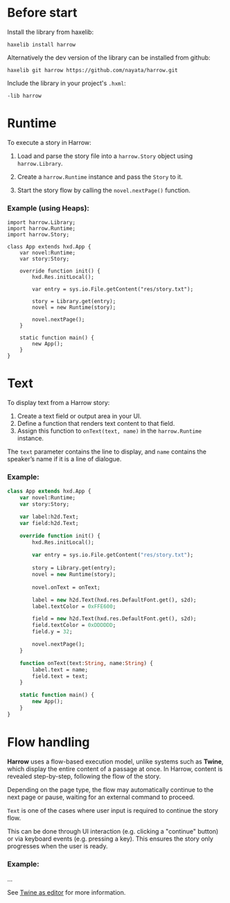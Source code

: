 # Before start

Install the library from haxelib:

```
haxelib install harrow
```

Alternatively the dev version of the library can be installed from github:

```
haxelib git harrow https://github.com/nayata/harrow.git
```

Include the library in your project's `.hxml`:

```
-lib harrow
```



# Runtime

To execute a story in Harrow:

1. Load and parse the story file into a `harrow.Story` object using `harrow.Library`.

2. Create a `harrow.Runtime` instance and pass the `Story` to it.

3. Start the story flow by calling the `novel.nextPage()` function.

### Example (using Heaps):

```
import harrow.Library;
import harrow.Runtime;
import harrow.Story;

class App extends hxd.App {
	var novel:Runtime;
	var story:Story;

	override function init() {
		hxd.Res.initLocal();
		
		var entry = sys.io.File.getContent("res/story.txt");
		
		story = Library.get(entry);
		novel = new Runtime(story);

		novel.nextPage(); 
	}

	static function main() { 
		new App(); 
	}
}
```



# Text

To display text from a Harrow story:

1. Create a text field or output area in your UI.
2. Define a function that renders text content to that field.
3. Assign this function to `onText(text, name)` in the `harrow.Runtime` instance.

The `text` parameter contains the line to display, and `name` contains the speaker’s name if it is a line of dialogue.

### Example:

```haxe
class App extends hxd.App {
	var novel:Runtime;
	var story:Story;

	var label:h2d.Text;
	var field:h2d.Text;

	override function init() {
		hxd.Res.initLocal();
		
		var entry = sys.io.File.getContent("res/story.txt");
		
		story = Library.get(entry);
		novel = new Runtime(story);
		
		novel.onText = onText;

		label = new h2d.Text(hxd.res.DefaultFont.get(), s2d);
		label.textColor = 0xFFE600;

		field = new h2d.Text(hxd.res.DefaultFont.get(), s2d);
		field.textColor = 0xDDDDDD;
		field.y = 32;

		novel.nextPage(); 
	}

	function onText(text:String, name:String) {
		label.text = name;
		field.text = text;
	}

	static function main() { 
		new App(); 
	}
}
```



# Flow handling

**Harrow** uses a flow-based execution model, unlike systems such as **Twine**, which display the entire content of a passage at once. In Harrow, content is revealed step-by-step, following the flow of the story.

Depending on the page type, the flow may automatically continue to the next page or pause, waiting for an external command to proceed.

`Text` is one of the cases where user input is required to continue the story flow. 

This can be done through UI interaction (e.g. clicking a "continue" button) or via keyboard events (e.g. pressing a key). This ensures the story only progresses when the user is ready.

### Example:

...

See [Twine as editor](Twine.md) for more information.